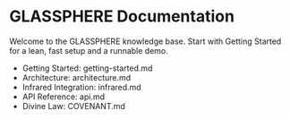 # GLASSPHERE Documentation

Welcome to the GLASSPHERE knowledge base. Start with Getting Started for a lean, fast setup and a runnable demo.

- Getting Started: getting-started.md
- Architecture: architecture.md
- Infrared Integration: infrared.md
- API Reference: api.md
- Divine Law: COVENANT.md
